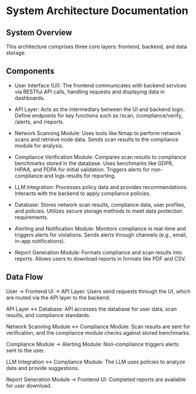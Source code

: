 # System Architecture Documentation

## System Overview
This architecture comprises three core layers: frontend, backend, and data storage.

## Components
- User Interface (UI):
The frontend communicates with backend services via RESTful API calls, handling requests and displaying data in dashboards.

- API Layer:
Acts as the intermediary between the UI and backend logic.
Define endpoints for key functions such as /scan, /compliance/verify, /alerts, and /reports.

- Network Scanning Module:
Uses tools like Nmap to perform network scans and retrieve node data.
Sends scan results to the compliance module for analysis.

- Compliance Verification Module:
Compares scan results to compliance benchmarks stored in the database.
Uses benchmarks like GDPR, HIPAA, and PDPA for initial validation.
Triggers alerts for non-compliance and logs results for reporting.

- LLM Integration:
Processes policy data and provides recommendations.
Interacts with the backend to apply compliance policies.

- Database:
Stores network scan results, compliance data, user profiles, and policies.
Utilizes secure storage methods to meet data protection requirements.

- Alerting and Notification Module:
Monitors compliance in real-time and triggers alerts for violations.
Sends alerts through channels (e.g., email, in-app notifications).

- Report Generation Module:
Formats compliance and scan results into reports.
Allows users to download reports in formats like PDF and CSV.

## Data Flow
User → Frontend UI → API Layer: Users send requests through the UI, which are routed via the API layer to the backend.

API Layer ↔ Database: API accesses the database for user data, scan results, and compliance standards.

Network Scanning Module ↔ Compliance Module: Scan results are sent for verification, and the compliance module checks against stored benchmarks.

Compliance Module → Alerting Module: Non-compliance triggers alerts sent to the user.

LLM Integration ↔ Compliance Module: The LLM uses policies to analyze data and provide suggestions.

Report Generation Module → Frontend UI: Completed reports are available for user download.
